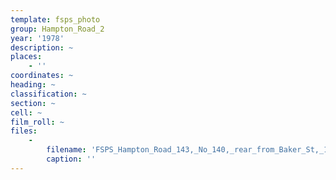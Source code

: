 ```yaml
---
template: fsps_photo
group: Hampton_Road_2
year: '1978'
description: ~
places:
    - ''
coordinates: ~
heading: ~
classification: ~
section: ~
cell: ~
film_roll: ~
files:
    -
        filename: 'FSPS_Hampton_Road_143,_No_140,_rear_from_Baker_St,_10-1-E,_1978.png'
        caption: ''
---
```

